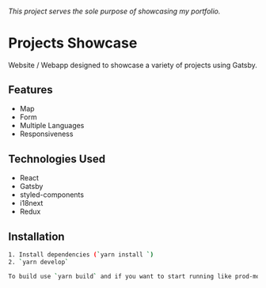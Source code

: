###### This project serves the sole purpose of showcasing my portfolio.

# Projects Showcase

Website / Webapp designed to showcase a variety of projects using Gatsby.

## Features

- Map
- Form
- Multiple Languages
- Responsiveness 

## Technologies Used

- React
- Gatsby
- styled-components
- i18next
- Redux

## Installation

```bash
1. Install dependencies (`yarn install `)
2. `yarn develop`

To build use `yarn build` and if you want to start running like prod-mode, use `yarn start`.
